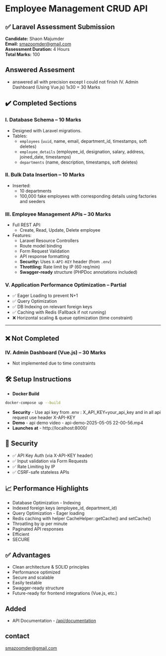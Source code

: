 # Employee Management CRUD API

## ✅ Laravel Assessment Submission

**Candidate:** Shaon Majumder  
**Email:** smazoomder@gmail.com  
**Assessment Duration:** 4 Hours  
**Total Marks:** 100

## Answered Assesment

-   answered all with precision except I could not finish IV. Admin Dashboard (Using Vue.js) 1x30 = 30 Marks

## ✔️ Completed Sections

### I. Database Schema – 10 Marks

-   Designed with Laravel migrations.
-   Tables:
    -   `employees` (`uuid`, name, email, department_id, timestamps, soft deletes)
    -   `employee_details` (employee_id, designation, salary, address, joined_date, timestamps)
    -   `departments` (name, description, timestamps, soft deletes)

### II. Bulk Data Insertion – 10 Marks

-   Inserted:
    -   10 departments
    -   100,000 fake employees with corresponding details using factories and seeders

### III. Employee Management APIs – 30 Marks

-   Full REST API:
    -   Create, Read, Update, Delete employee
-   Features:
    -   Laravel Resource Controllers
    -   Route model binding
    -   Form Request Validation
    -   API response formatting
    -   **Security:** Uses `X-API-KEY` header (from `.env`)
    -   **Throttling:** Rate limit by IP (60 req/min)
    -   **Swagger-ready** structure (PHPDoc annotations included)

### V. Application Performance Optimization – Partial

-   ✅ Eager Loading to prevent N+1
-   ✅ Query Optimization
-   ✅ DB Indexing on relevant foreign keys
-   ✅ Caching with Redis (Fallback if not running)
-   ❌ Horizontal scaling & queue optimization (time constraint)

---

## ❌ Not Completed

### IV. Admin Dashboard (Vue.js) – 30 Marks

-   Not implemented due to time constraints

## 🛠️ Setup Instructions

-   **Docker Build**

```bash
docker-compose up --build
```

-   **Security** - Use api key from .env : X_API_KEY=your_api_key and in all api request use header X-API-KEY
-   **Demo** - api demo video - api-demo-2025-05-05 22-00-56.mp4
-   **Launches at** - http://localhost:8000/

## 🔐 Security

-   ✅ API Key Auth (via X-API-KEY header)
-   ✅ Input validation via Form Requests
-   ✅ Rate Limiting by IP
-   ✅ CSRF-safe stateless APIs

## 📈 Performance Highlights

-   Database Optimization - Indexing
-   Indexed foreign keys (employee_id, department_id)
-   Query Optimization - Eager loading
-   Redis caching with helper CacheHelper::getCache() and setCache()
-   Throatling by ip per minute
-   Paginated API responses
-   Efficient
-   SECURE

## ✅ Advantages

-   Clean architecture & SOLID principles
-   Performance optimized
-   Secure and scalable
-   Easily testable
-   Swagger-ready structure
-   Future-ready for frontend integrations (Vue.js, etc.)

## Added

-   API Documentation - [/api/documentation](http://localhost:8000/api/documentation#/)

## contact

smazoomder@gmail.com
